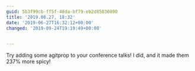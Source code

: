 ```yaml
---
guid: 5b3f99cb-ff5f-48da-bf79-eb2d85830890
title: '2019.06.27, 18:32'
date: '2019-06-27T16:32:12+00:00'
changed: '2019-09-24T19:19:49+00:00'


---
```


Try adding some agitprop to your conference talks! I did, and it made them 237% more spicy!
